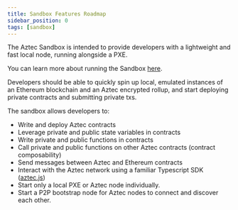 ```yaml
---
title: Sandbox Features Roadmap
sidebar_position: 0
tags: [sandbox]
---
```


The Aztec Sandbox is intended to provide developers with a lightweight and fast local node, running alongside a PXE.

You can learn more about running the Sandbox [here](../../build/reference/environment_reference/sandbox-reference.md).

Developers should be able to quickly spin up local, emulated instances of an Ethereum blockchain and an Aztec encrypted rollup, and start deploying private contracts and submitting private txs.

The sandbox allows developers to:

- Write and deploy Aztec contracts
- Leverage private and public state variables in contracts
- Write private and public functions in contracts
- Call private and public functions on other Aztec contracts (contract composability)
- Send messages between Aztec and Ethereum contracts
- Interact with the Aztec network using a familiar Typescript SDK ([aztec.js](https://github.com/AztecProtocol/aztec-packages/tree/master/yarn-project/aztec.js))
- Start only a local PXE or Aztec node individually.
- Start a P2P bootstrap node for Aztec nodes to connect and discover each other.
